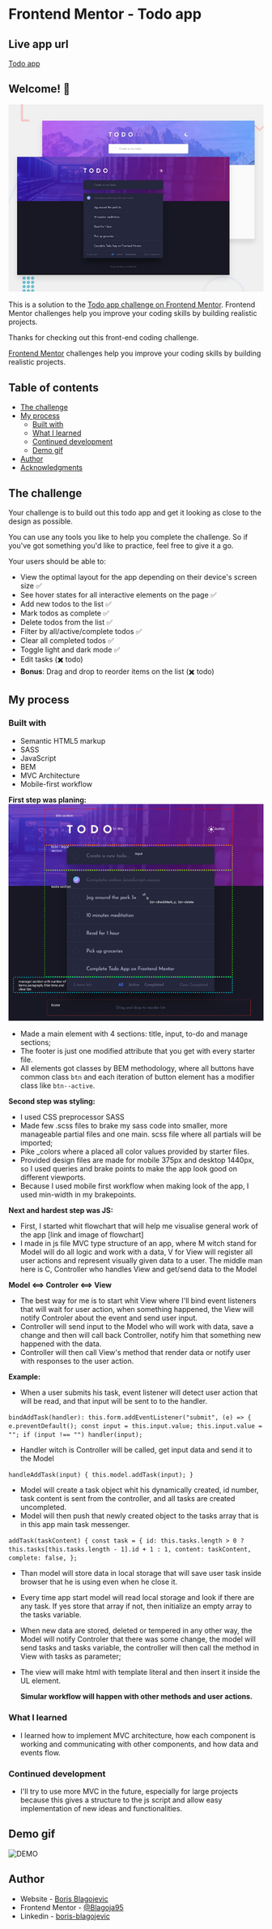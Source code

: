 # Frontend Mentor - Todo app

## Live app url

[Todo app](https://blagoja95.github.io/todo-app/)

## Welcome! 👋

![Design preview for the Todo app coding challenge](./readmeAssets/desktop-preview.jpg)

This is a solution to the [Todo app challenge on Frontend Mentor](https://www.frontendmentor.io/challenges/todo-app-Su1_KokOW). Frontend Mentor challenges help you improve your coding skills by building realistic projects.

Thanks for checking out this front-end coding challenge.

[Frontend Mentor](https://www.frontendmentor.io) challenges help you improve your coding skills by building realistic projects.

## Table of contents

- [The challenge](#the-challenge)
- [My process](#my-process)
  - [Built with](#built-with)
  - [What I learned](#what-i-learned)
  - [Continued development](#continued-development)
  - [Demo gif](#demo-gif)
- [Author](#author)
- [Acknowledgments](#acknowledgments)

## The challenge

Your challenge is to build out this todo app and get it looking as close to the design as possible.

You can use any tools you like to help you complete the challenge. So if you've got something you'd like to practice, feel free to give it a go.

Your users should be able to:

- View the optimal layout for the app depending on their device's screen size ✅
- See hover states for all interactive elements on the page ✅
- Add new todos to the list ✅
- Mark todos as complete ✅
- Delete todos from the list ✅
- Filter by all/active/complete todos ✅
- Clear all completed todos ✅
- Toggle light and dark mode ✅
- Edit tasks (✖️ todo)
- **Bonus**: Drag and drop to reorder items on the list (✖️ todo)

## My process

### Built with

- Semantic HTML5 markup
- SASS
- JavaScript
- BEM
- MVC Architecture
- Mobile-first workflow

**First step was planing:**
![General plane of html file](./readmeAssets/Screenshot%202022-03-21%20at%2014-44-16%20Figma.png)

- Made a main element with 4 sections: title, input, to-do and manage sections;
- The footer is just one modified attribute that you get with every starter file.
- All elements got classes by BEM methodology, where all buttons have common class `btn` and each iteration of button element has a modifier class like `btn--active`.

**Second step was styling:**

- I used CSS preprocessor SASS
- Made few .scss files to brake my sass code into smaller, more manageable partial files and one main. scss file where all partials will be imported;
- Pike \_colors where a placed all color values provided by starter files.
- Provided design files are made for mobile 375px and desktop 1440px, so I used queries and brake points to make the app look good on different viewports.
- Because I used mobile first workflow when making look of the app, I used min-width in my brakepoints.

**Next and hardest step was JS:**

- First, I started whit flowchart that will help me visualise general work of the app [link and image of flowchart]
- I made in js file MVC type structure of an app, where M witch stand for Model will do all logic and work with a data, V for View will register all user actions and represent visually given data to a user.
  The middle man here is C, Controller who handles View and get/send data to the Model

**Model <==> Controler <==> View**

- The best way for me is to start whit View where I'll bind event listeners that will wait for user action, when something happened, the View will notify Controler about the event and send user input.
- Controller will send input to the Model who will work with data, save a change and then will call back Controller, notify him that something new happened with the data.
- Controller will then call View's method that render data or notify user with responses to the user action.

**Example:**

- When a user submits his task, event listener will detect user action that will be read, and that input will be sent to to the handler.

`bindAddTask(handler): this.form.addEventListener("submit", (e) => { e.preventDefault(); const input = this.input.value; this.input.value = ""; if (input !== "") handler(input); `

- Handler witch is Controller will be called, get input data and send it to the Model

`handleAddTask(input) { this.model.addTask(input); }`

- Model will create a task object whit his dynamically created, id number, task content is sent from the controller, and all tasks are created uncompleted.
- Model will then push that newly created object to the tasks array that is in this app main task messenger.

`addTask(taskContent) { const task = { id: this.tasks.length > 0 ? this.tasks[this.tasks.length - 1].id + 1 : 1, content: taskContent, complete: false, }; `

- Than model will store data in local storage that will save user task inside browser that he is using even when he close it.
- Every time app start model will read local storage and look if there are any task. If yes store that array if not, then initialize an empty array to the tasks variable.

- When new data are stored, deleted or tempered in any other way, the Model will notify Controler that there was some change, the model will send tasks and tasks variable, the controller will then call the method in View with tasks as parameter;
- The view will make html with template literal and then insert it inside the UL element.

  **Simular workflow will happen with other methods and user actions.**

### What I learned

- I learned how to implement MVC architecture, how each component is working and communicating with other components, and how data and events flow.

### Continued development

- I'll try to use more MVC in the future, especially for large projects because this gives a structure to the js script and allow easy implementation of new ideas and functionalities.

## Demo gif

![DEMO](./readmeAssets/screen-recording.gif)

## Author

- Website - [Boris Blagojevic](https://github.com/Blagoja95)
- Frontend Mentor - [@Blagoja95](https://www.frontendmentor.io/profile/Blagoja95)
- Linkedin - [boris-blagojevic](https://www.linkedin.com/in/boris-blagojevic/)
